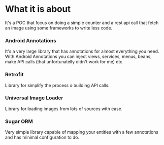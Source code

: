# What it is about

It's a POC that focus on doing a simple counter and a rest api call that fetch an image using some frameworks to write less code.

### Android Annotations 

It's a very large library that has annotations for almost everything you need. With Android Annotations you can inject views, services, menus, beans, make API calls (that unfortunatelly didn't work for me) etc. 

### Retrofit

Library for simplify the process o building API calls.

### Universal Image Loader

Library for loading images from lots of sources with ease.

### Sugar ORM

Very simple library capable of mapping your entities with a few annotations and has minimal configuration to do.
